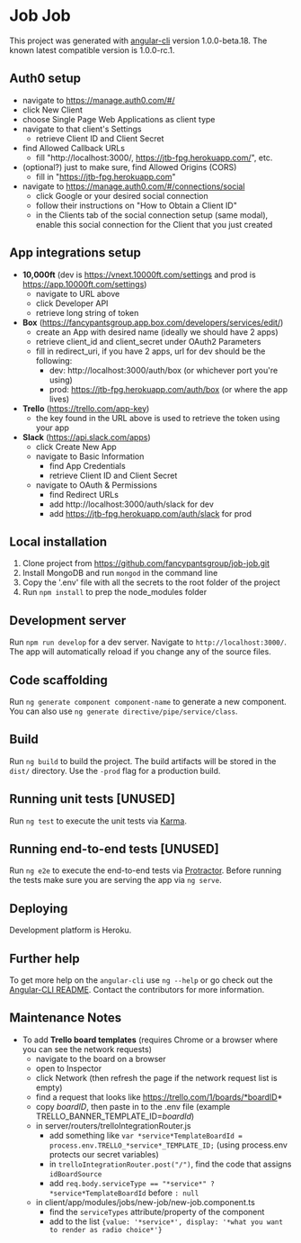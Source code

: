 # Job Job
This project was generated with [angular-cli](https://github.com/angular/angular-cli) version 1.0.0-beta.18. The known latest compatible version is 1.0.0-rc.1.

## Auth0 setup
- navigate to https://manage.auth0.com/#/
- click New Client
- choose Single Page Web Applications as client type
- navigate to that client's Settings
  - retrieve Client ID and Client Secret
- find Allowed Callback URLs
  - fill "http://localhost:3000/, https://jtb-fpg.herokuapp.com/", etc.
- (optional?) just to make sure, find Allowed Origins (CORS)
  - fill in "https://jtb-fpg.herokuapp.com"
- navigate to https://manage.auth0.com/#/connections/social
  - click Google or your desired social connection
  - follow their instructions on "How to Obtain a Client ID"
  - in the Clients tab of the social connection setup (same modal), enable this social connection
  for the Client that you just created

## App integrations setup
- **10,000ft** (dev is https://vnext.10000ft.com/settings and prod is https://app.10000ft.com/settings)
  - navigate to URL above
  - click Developer API 
  - retrieve long string of token
- **Box** (https://fancypantsgroup.app.box.com/developers/services/edit/)
  - create an App with desired name (ideally we should have 2 apps)
  - retrieve client_id and client_secret under OAuth2 Parameters
  - fill in redirect_uri, if you have 2 apps, url for dev should be the following:
    - dev: http://localhost:3000/auth/box (or whichever port you're using)
    - prod: https://jtb-fpg.herokuapp.com/auth/box (or where the app lives)
- **Trello** (https://trello.com/app-key)
  - the key found in the URL above is used to retrieve the token using your app
- **Slack** (https://api.slack.com/apps)
  - click Create New App
  - navigate to Basic Information
    - find App Credentials
    - retrieve Client ID and Client Secret
  - navigate to OAuth & Permissions
    - find Redirect URLs
    - add http://localhost:3000/auth/slack for dev
    - add https://jtb-fpg.herokuapp.com/auth/slack for prod
  

## Local installation
1. Clone project from https://github.com/fancypantsgroup/job-job.git
2. Install MongoDB and run `mongod` in the command line
3. Copy the '.env' file with all the secrets to the root folder of the project
4. Run `npm install` to prep the node_modules folder

## Development server
Run `npm run develop` for a dev server. Navigate to `http://localhost:3000/`. The app will automatically reload if you change any of the source files.

## Code scaffolding
Run `ng generate component component-name` to generate a new component. You can also use `ng generate directive/pipe/service/class`.

## Build
Run `ng build` to build the project. The build artifacts will be stored in the `dist/` directory. Use the `-prod` flag for a production build.

## Running unit tests [UNUSED]
Run `ng test` to execute the unit tests via [Karma](https://karma-runner.github.io).

## Running end-to-end tests [UNUSED]
Run `ng e2e` to execute the end-to-end tests via [Protractor](http://www.protractortest.org/).
Before running the tests make sure you are serving the app via `ng serve`.

## Deploying 
Development platform is Heroku. 

## Further help
To get more help on the `angular-cli` use `ng --help` or go check out the [Angular-CLI README](https://github.com/angular/angular-cli/blob/master/README.md). Contact the contributors for more information.


## Maintenance Notes
- To add **Trello board templates** (requires Chrome or a browser where you can see the network requests)
  - navigate to the board on a browser
  - open to Inspector
  - click Network (then refresh the page if the network request list is empty)
  - find a request that looks like https://trello.com/1/boards/*boardID*
  - copy *boardID*, then paste in to the .env file (example TRELLO_BANNER_TEMPLATE_ID=*boardId*)
  - in server/routers/trelloIntegrationRouter.js
    - add something like `var *service*TemplateBoardId = process.env.TRELLO_*service*_TEMPLATE_ID;` (using process.env protects our secret variables)
    - in `trelloIntegrationRouter.post("/")`, find the code that assigns `idBoardSource`
    - add `req.body.serviceType == "*service*" ? *service*TemplateBoardId` before `: null`
  - in client/app/modules/jobs/new-job/new-job.component.ts
    - find the `serviceTypes` attribute/property of the component
    - add to the list `{value: '*service*', display: '*what you want to render as radio choice*'}`
